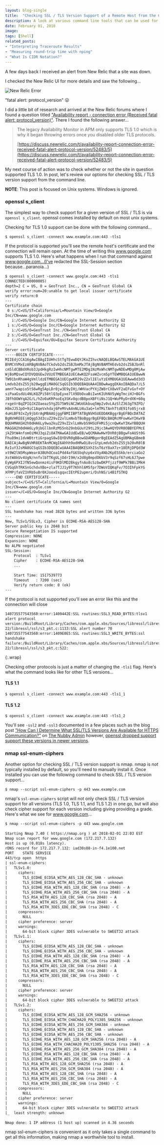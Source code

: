 ```yaml
---
layout: blog-single
title:  "Checking SSL / TLS Version Support of a Remote Host from the Command Line"
description: A look at various command line tools that can be used for checking SSL / TLS version support of a remote host.
date: February 01, 2018
image: 
tags: [Shell]
related_posts:
- "Interpreting Traceroute Results"
- "Measuring round-trip time with nping"
- "What Is CIDR Notation?"
---
```


A few days back I received an alert from New Relic that a site was down.

I checked the New Relic UI for more details and saw the following...

<img
  class="rounded shadow"
  src="/img/blog/tls-version-support-command-line/new-relic-alert@1x.jpg"
  srcset="/img/blog/tls-version-support-command-line/new-relic-alert@1x.jpg 1x, /img/blog/tls-version-support-command-line/new-relic-alert@2x.jpg 2x"
  alt="New Relic Error">

"fatal alert: protocol_version" :open_mouth:

I did a little bit of research and arrived at the New Relic forums where I found a question titled ["Availability report - connection error (Received fatal alert: protocol_version)"](https://discuss.newrelic.com/t/availability-report-connection-error-received-fatal-alert-protocol-version/52483). There I found the following answer...

> The legacy Availability Monitor in APM only supports TLS 1.0 which is why it began throwing errors once you disabled older TLS protocols.
> 
> [https://discuss.newrelic.com/t/availability-report-connection-error-received-fatal-alert-protocol-version/52483/5](https://discuss.newrelic.com/t/availability-report-connection-error-received-fatal-alert-protocol-version/52483/5)

My next course of action was to check whether or not the site in question supported TLS 1.0. In post, let's review our options for checking SSL / TLS version support from the command line.

<!-- excerpt_separator -->

<div class="tout tout--secondary">
<p><strong>NOTE</strong>: This post is focused on Unix systems. Windows is ignored.</p>
</div>

### openssl s_client

The simplest way to check support for a given version of SSL / TLS is via `openssl s_client`. openssl comes installed by default on most unix systems.

Checking for TLS 1.0 support can be done with the following command...

```
$ openssl s_client -connect www.example.com:443 -tls1
```

If the protocol is supported you'll see the remote host's certificate and the connection will remain open. At the time of writing this www.google.com supports TLS 1.0. Here's what happens when I run that command against www.google.com...(I've redacted the SSL-Session section because...paranoia...)

```
$ openssl s_client -connect www.google.com:443 -tls1
CONNECTED(00000005)
depth=2 C = US, O = GeoTrust Inc., CN = GeoTrust Global CA
verify error:num=20:unable to get local issuer certificate
verify return:0
---
Certificate chain
 0 s:/C=US/ST=California/L=Mountain View/O=Google Inc/CN=www.google.com
   i:/C=US/O=Google Inc/CN=Google Internet Authority G2
 1 s:/C=US/O=Google Inc/CN=Google Internet Authority G2
   i:/C=US/O=GeoTrust Inc./CN=GeoTrust Global CA
 2 s:/C=US/O=GeoTrust Inc./CN=GeoTrust Global CA
   i:/C=US/O=Equifax/OU=Equifax Secure Certificate Authority
---
Server certificate
-----BEGIN CERTIFICATE-----
MIIEdjCCA16gAwIBAgIIUHhcStTgTEwwDQYJKoZIhvcNAQELBQAwSTELMAkGA1UE
BhMCVVMxEzARBgNVBAoTCkdvb2dsZSBJbmMxJTAjBgNVBAMTHEdvb2dsZSBJbnRl
cm5ldCBBdXRob3JpdHkgRzIwHhcNMTgwMTE2MDg1NzMxWhcNMTgwNDEwMDg0MjAw
WjBoMQswCQYDVQQGEwJVUzETMBEGA1UECAwKQ2FsaWZvcm5pYTEWMBQGA1UEBwwN
TW91bnRhaW4gVmlldzETMBEGA1UECgwKR29vZ2xlIEluYzEXMBUGA1UEAwwOd3d3
Lmdvb2dsZS5jb20wggEiMA0GCSqGSIb3DQEBAQUAA4IBDwAwggEKAoIBAQDa7/L5
amnY7wapio5tS6wRg5ApLDr0jw3E9yIHj/WHVacPYXjZW8rCX8wVF2aEFvGxf+OY
siPaaGsdUi4NLKQZPi58tlQ3pEyxe7lX9DbOxaBiIwnKIUhNV5yWgTmciHJ+BGfs
JBfhOOWYqA2G/L/hZo0aKRPooEq3SKvOqcdB8poXBFtiNsJ1Q+WuPRyDrdXK+60q
rxgeVr8qZPIQJXZOaeaz5YgZG75W9iNC2WUdGkbuq5Wp2v0vLAzSlZ363gT9ZFD/
H8mJJ5JpO+9iC1AqeVxhdaj6PeMVvA4nNLU4u3aG+lmTMiTAnhTtdE91fo05jrx8
4uHiBF9JxZy9jbXrAgMBAAGjggFBMIIBPTATBgNVHSUEDDAKBggrBgEFBQcDATAZ
BgNVHREEEjAQgg53d3cuZ29vZ2xlLmNvbTBoBggrBgEFBQcBAQRcMFowKwYIKwYB
BQUHMAKGH2h0dHA6Ly9wa2kuZ29vZ2xlLmNvbS9HSUFHMi5jcnQwKwYIKwYBBQUH
MAGGH2h0dHA6Ly9jbGllbnRzMS5nb29nbGUuY29tL29jc3AwHQYDVR0OBBYEFMcE
jkZ9tW4nfomOiMHJ3qiZiOATMAwGA1UdEwEB/wQCMAAwHwYDVR0jBBgwFoAUSt0G
Fhu89mi1dvWBtrtiGrpagS8wIQYDVR0gBBowGDAMBgorBgEEAdZ5AgUBMAgGBmeB
DAECAjAwBgNVHR8EKTAnMCWgI6Ahhh9odHRwOi8vcGtpLmdvb2dsZS5jb20vR0lB
RzIuY3JsMA0GCSqGSIb3DQEBCwUAA4IBAQBKESXhISsT6zY8aX7z+18ERjDPQd3W
xt9W2lN5MspWearA3BUhOCoa1Pdd4afG65bqhzp6xVXyANb2KpE5Skb/erciaGo2
XstWAkUv4UgN/nnfxlbTTKgULjOdrI9H/x2d8g8mpdO6bV3r9qSzf67sHL6J7pwe
EyWg6PXIJfN5ewQonmz4isF9KDlMD2BkgyfnAo8cSzbwDKPfjzzf9WPk7BBiIMkH
CVGqGhTRKSnGchdvXBo+zla7TJJ1y9T7Khhl6M5fpr7DWoVIQKqFv/7O3IhFpkYG
XFMPjfaVZ1VRb5uBr0XJooxEsgqxcIEtPE2upmri/DshNS/i4B1fSTKQ
-----END CERTIFICATE-----
subject=/C=US/ST=California/L=Mountain View/O=Google Inc/CN=www.google.com
issuer=/C=US/O=Google Inc/CN=Google Internet Authority G2
---
No client certificate CA names sent
---
SSL handshake has read 3828 bytes and written 336 bytes
---
New, TLSv1/SSLv3, Cipher is ECDHE-RSA-AES128-SHA
Server public key is 2048 bit
Secure Renegotiation IS supported
Compression: NONE
Expansion: NONE
No ALPN negotiated
SSL-Session:
    Protocol  : TLSv1
    Cipher    : ECDHE-RSA-AES128-SHA
    ...

    Start Time: 1517539773
    Timeout   : 7200 (sec)
    Verify return code: 0 (ok)
---
```

If the protocol is not supported you'll see an error like this and the connection will close

```
140735577543560:error:1409442E:SSL routines:SSL3_READ_BYTES:tlsv1 alert protocol version:/BuildRoot/Library/Caches/com.apple.xbs/Sources/libressl/libressl-22/libressl/ssl/s3_pkt.c:1133:SSL alert number 70
140735577543560:error:1409E0E5:SSL routines:SSL3_WRITE_BYTES:ssl handshake failure:/BuildRoot/Library/Caches/com.apple.xbs/Sources/libressl/libressl-22/libressl/ssl/s3_pkt.c:522:
```
{:.wrap}

Checking other protocols is just a matter of changing the `-tls1` flag. Here's what the command looks like for other TLS versions...

#### TLS 1.1

```
$ openssl s_client -connect www.example.com:443 -tls1_1
```

#### TLS 1.2

```
$ openssl s_client -connect www.example.com:443 -tls1_2
```

You'll see `-ssl2` and `-ssl3` documented in a few places such as the blog post ["How Can I Determine What SSL/TLS Versions Are Available for HTTPS Communication?"](http://thenubbyadmin.com/2014/02/17/how-can-i-determine-what-ssltls-versions-are-available-for-https-communication/) on [The Nubby Admin](http://thenubbyadmin.com/) however, [openssl dropped support support these versions in newer versions](https://unix.stackexchange.com/a/281956).

### nmap ssl-enum-ciphers

Another option for checking SSL / TLS version support is nmap. nmap is *not* typically installed by default, so you'll need to manually install it. Once installed you can use the following command to check SSL / TLS version support...

```
$ nmap --script ssl-enum-ciphers -p 443 www.example.com
```

nmap's `ssl-enum-ciphers` script will not only check SSL / TLS version support for all versions (TLS 1.0, TLS 1.1, and TLS 1.2) in one go, but will also check cipher support for each version including giving providing a grade. Here's what we see for www.google.com...

```
$ nmap --script ssl-enum-ciphers -p 443 www.google.com

Starting Nmap 7.40 ( https://nmap.org ) at 2018-02-01 22:03 EST
Nmap scan report for www.google.com (172.217.7.132)
Host is up (0.018s latency).
rDNS record for 172.217.7.132: iad30s08-in-f4.1e100.net
PORT    STATE SERVICE
443/tcp open  https
| ssl-enum-ciphers:
|   TLSv1.0:
|     ciphers:
|       TLS_ECDHE_ECDSA_WITH_AES_128_CBC_SHA - unknown
|       TLS_ECDHE_ECDSA_WITH_AES_256_CBC_SHA - unknown
|       TLS_ECDHE_RSA_WITH_AES_128_CBC_SHA (rsa 2048) - A
|       TLS_ECDHE_RSA_WITH_AES_256_CBC_SHA (rsa 2048) - A
|       TLS_RSA_WITH_AES_128_CBC_SHA (rsa 2048) - A
|       TLS_RSA_WITH_AES_256_CBC_SHA (rsa 2048) - A
|       TLS_RSA_WITH_3DES_EDE_CBC_SHA (rsa 2048) - C
|     compressors:
|       NULL
|     cipher preference: server
|     warnings:
|       64-bit block cipher 3DES vulnerable to SWEET32 attack
|   TLSv1.1:
|     ciphers:
|       TLS_ECDHE_ECDSA_WITH_AES_128_CBC_SHA - unknown
|       TLS_ECDHE_ECDSA_WITH_AES_256_CBC_SHA - unknown
|       TLS_ECDHE_RSA_WITH_AES_128_CBC_SHA (rsa 2048) - A
|       TLS_ECDHE_RSA_WITH_AES_256_CBC_SHA (rsa 2048) - A
|       TLS_RSA_WITH_AES_128_CBC_SHA (rsa 2048) - A
|       TLS_RSA_WITH_AES_256_CBC_SHA (rsa 2048) - A
|       TLS_RSA_WITH_3DES_EDE_CBC_SHA (rsa 2048) - C
|     compressors:
|       NULL
|     cipher preference: server
|     warnings:
|       64-bit block cipher 3DES vulnerable to SWEET32 attack
|   TLSv1.2:
|     ciphers:
|       TLS_ECDHE_ECDSA_WITH_AES_128_GCM_SHA256 - unknown
|       TLS_ECDHE_ECDSA_WITH_CHACHA20_POLY1305_SHA256 - unknown
|       TLS_ECDHE_ECDSA_WITH_AES_256_GCM_SHA384 - unknown
|       TLS_ECDHE_ECDSA_WITH_AES_128_CBC_SHA - unknown
|       TLS_ECDHE_ECDSA_WITH_AES_256_CBC_SHA - unknown
|       TLS_ECDHE_RSA_WITH_AES_128_GCM_SHA256 (rsa 2048) - A
|       TLS_ECDHE_RSA_WITH_CHACHA20_POLY1305_SHA256 (rsa 2048) - A
|       TLS_ECDHE_RSA_WITH_AES_256_GCM_SHA384 (rsa 2048) - A
|       TLS_ECDHE_RSA_WITH_AES_128_CBC_SHA (rsa 2048) - A
|       TLS_ECDHE_RSA_WITH_AES_256_CBC_SHA (rsa 2048) - A
|       TLS_RSA_WITH_AES_128_GCM_SHA256 (rsa 2048) - A
|       TLS_RSA_WITH_AES_256_GCM_SHA384 (rsa 2048) - A
|       TLS_RSA_WITH_AES_128_CBC_SHA (rsa 2048) - A
|       TLS_RSA_WITH_AES_256_CBC_SHA (rsa 2048) - A
|       TLS_RSA_WITH_3DES_EDE_CBC_SHA (rsa 2048) - C
|     compressors:
|       NULL
|     cipher preference: server
|     warnings:
|       64-bit block cipher 3DES vulnerable to SWEET32 attack
|_  least strength: unknown

Nmap done: 1 IP address (1 host up) scanned in 4.36 seconds
```

nmap ssl-enum-ciphers is convenient as it only takes a single command to get all this information, making nmap a worthwhile tool to install.
